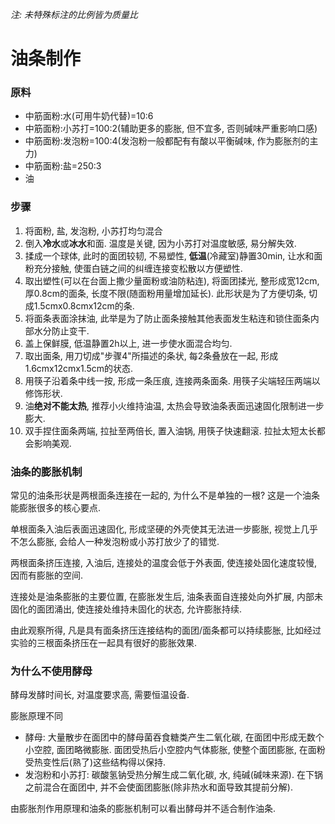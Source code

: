 *注: 未特殊标注的比例皆为质量比*

# 油条制作

### 原料

- 中筋面粉:水(可用牛奶代替)=10:6
- 中筋面粉:小苏打=100:2(辅助更多的膨胀, 但不宜多, 否则碱味严重影响口感)
- 中筋面粉:发泡粉=100:4(发泡粉一般都配有有酸以平衡碱味, 作为膨胀剂的主力)
- 中筋面粉:盐=250:3
- 油

### 步骤

1. 将面粉, 盐, 发泡粉, 小苏打均匀混合
2. 倒入**冷水**或**冰水**和面. 温度是关键, 因为小苏打对温度敏感, 易分解失效.
3. 揉成一个球体, 此时的面团较韧, 不易塑性, **低温**(冷藏室)静置30min, 让水和面粉充分接触, 使蛋白链之间的纠缠连接变松散以方便塑性.
4. 取出塑性(可以在台面上撒少量面粉或油防粘连), 将面团揉光, 整形成宽12cm, 厚0.8cm的面条, 长度不限(随面粉用量增加延长). 此形状是为了方便切条, 切成1.5cmx0.8cmx12cm的条.
5. 将面条表面涂抹油, 此举是为了防止面条接触其他表面发生粘连和锁住面条内部水分防止变干.
6. 盖上保鲜膜, 低温静置2h以上, 进一步使水面混合均匀.
7. 取出面条, 用刀切成"步骤4"所描述的条状, 每2条叠放在一起, 形成1.6cmx12cmx1.5cm的状态.
8. 用筷子沿着条中线一按, 形成一条压痕, 连接两条面条. 用筷子尖端轻压两端以修饰形状.
9. 油**绝对不能太热**, 推荐小火维持油温, 太热会导致油条表面迅速固化限制进一步膨大.
10. 双手捏住面条两端, 拉扯至两倍长, 置入油锅, 用筷子快速翻滚. 拉扯太短太长都会影响美观.

### 油条的膨胀机制

常见的油条形状是两根面条连接在一起的, 为什么不是单独的一根? 这是一个油条能膨胀很多的核心要点.

单根面条入油后表面迅速固化, 形成坚硬的外壳使其无法进一步膨胀, 视觉上几乎不怎么膨胀, 会给人一种发泡粉或小苏打放少了的错觉.

两根面条挤压连接, 入油后, 连接处的温度会低于外表面, 使连接处固化速度较慢, 因而有膨胀的空间. 

连接处是油条膨胀的主要位置, 在膨胀发生后, 油条表面自连接处向外扩展, 内部未固化的面团涌出, 使连接处维持未固化的状态, 允许膨胀持续.

由此观察所得, 凡是具有面条挤压连接结构的面团/面条都可以持续膨胀, 比如经过实验的三根面条挤压在一起具有很好的膨胀效果.

### 为什么不使用酵母

酵母发酵时间长, 对温度要求高, 需要恒温设备.

膨胀原理不同

- 酵母: 大量散步在面团中的酵母菌吞食糖类产生二氧化碳, 在面团中形成无数个小空腔, 面团略微膨胀. 面团受热后小空腔内气体膨胀, 使整个面团膨胀, 在面粉受热变性后(熟了)这些结构得以保持.
- 发泡粉和小苏打: 碳酸氢钠受热分解生成二氧化碳, 水, 纯碱(碱味来源). 在下锅之前混合在面团中, 并不会使面团膨胀(除非热水和面导致其提前分解).

由膨胀剂作用原理和油条的膨胀机制可以看出酵母并不适合制作油条.



